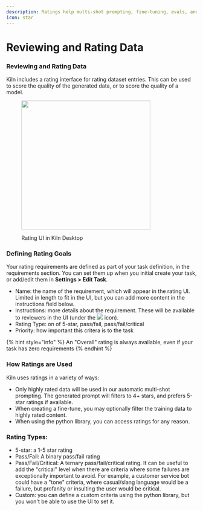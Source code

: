 ```yaml
---
description: Ratings help multi-shot prompting, fine-tuning, evals, and more
icon: star
---
```


# Reviewing and Rating Data

### Reviewing and Rating Data

Kiln includes a rating interface for rating dataset entries. This can be used to score the quality of the generated data, or to score the quality of a model.

<figure><img src="../.gitbook/assets/Screenshot 2025-01-05 at 12.12.38 PM (1).png" alt="" width="341"><figcaption><p>Rating UI in Kiln Desktop</p></figcaption></figure>

### Defining Rating Goals&#x20;

Your rating requirements are defined as part of your task definition, in the requirements section. You can set them up when you initial create your task, or add/edit them in **Settings > Edit Task**.

* Name: the name of the requirement, which will appear in the rating UI. Limited in length to fit in the UI, but you can add more content in the instructions field below.
* Instructions: more details about the requirement. These will be available to reviewers in the UI (under the ![](<../.gitbook/assets/Screenshot 2025-01-05 at 12.18.52 PM (1).png>) icon).
* Rating Type: on of 5-star, pass/fail, pass/fail/critical
* Priority: how important this critera is to the task

{% hint style="info" %}
An "Overall" rating is always available, even if your task has zero requirements
{% endhint %}

### How Ratings are Used

Kiln uses ratings in a variety of ways:

* Only highly rated data will be used in our automatic multi-shot prompting. The generated prompt will filters to 4+ stars, and prefers 5-star ratings if available.
* When creating a fine-tune, you may optionally filter the training data to highly rated content.
* When using the python library, you can access ratings for any reason.

### Rating Types:

* 5-star: a 1-5 star rating
* Pass/Fail: A binary pass/fail rating
* Pass/Fail/Critical: A ternary pass/fail/critical rating. It can be useful to add the "critical" level when there are criteria where some failures are exceptionally important to avoid. For example, a customer service bot could have a "tone" criteria, where casual/slang language would be a failure, but profanity or insulting the user would be critical.
* Custom: you can define a custom criteria using the python library, but you won't be able to use the UI to set it.

